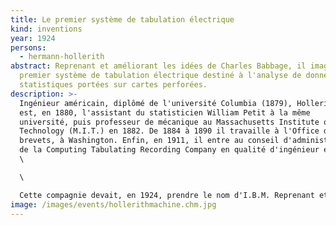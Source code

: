 ```yaml
---
title: Le premier système de tabulation électrique
kind: inventions
year: 1924
persons:
  - hermann-hollerith
abstract: Reprenant et améliorant les idées de Charles Babbage, il imagine le
  premier système de tabulation électrique destiné à l'analyse de données
  statistiques portées sur cartes perforées.
description: >-
  Ingénieur américain, diplômé de l'université Columbia (1879), Hollerith
  est, en 1880, l'assistant du statisticien William Petit à la même
  université, puis professeur de mécanique au Massachusetts Institute of
  Technology (M.I.T.) en 1882. De 1884 à 1890 il travaille à l'Office des
  brevets, à Washington. Enfin, en 1911, il entre au conseil d'administration
  de la Computing Tabulating Recording Company en qualité d'ingénieur en chef.
  \

  \

  Cette compagnie devait, en 1924, prendre le nom d'I.B.M. Reprenant et améliorant les idées de Charles Babbage, il imagine le premier système de tabulation électrique destiné à l'analyse de données statistiques portées sur cartes perforées. Ce système est utilisé pour le recensement américain de 1890. Les informations relatives à chaque citoyen sont enregistrées au moyen de perforations pratiquées dans du carton fort. Chaque carte est placée dans la machine au-dessus d'un ensemble de petits réservoirs remplis de mercure ; la carte est alors explorée par une série d'aiguilles métalliques qui entrent en contact avec le mercure seulement en regard des positions perforées : le contact établi provoque la fermeture d'un circuit électrique et l'excitation d'un compteur. Grâce à ce système, le recensement de 1890 fut réalisé trois fois plus vite que le précédent (1880). En outre, des vérifications automatiques étaient possibles et une flexibilité plus grande était atteinte (plusieurs caractéristiques pouvaient être traitées en un seul passage).
image: /images/events/hollerithmachine.chm.jpg
---
```

